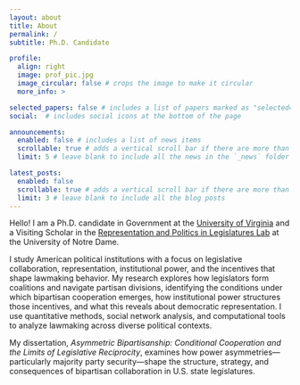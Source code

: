 ```yaml
---
layout: about
title: About
permalink: /
subtitle: Ph.D. Candidate

profile:
  align: right
  image: prof_pic.jpg
  image_circular: false # crops the image to make it circular
  more_info: >

selected_papers: false # includes a list of papers marked as "selected={true}"
social:  # includes social icons at the bottom of the page

announcements:
  enabled: false # includes a list of news items
  scrollable: true # adds a vertical scroll bar if there are more than 3 news items
  limit: 5 # leave blank to include all the news in the `_news` folder

latest_posts:
  enabled: false
  scrollable: true # adds a vertical scroll bar if there are more than 3 new posts items
  limit: 3 # leave blank to include all the blog posts
---
```


Hello! I am a Ph.D. candidate in Government at the <a href="https://politics.virginia.edu" style="color: var(--global-theme-color);" target="_blank">University of Virginia</a> and a Visiting Scholar in the <a href="https://rooneycenter.nd.edu/research/representation-and-politics-in-legislatures-lab/" style="color: var(--global-theme-color);" target="_blank">Representation and Politics in Legislatures Lab</a> at the University of Notre Dame.

I study American political institutions with a focus on legislative collaboration, representation, institutional power, and the incentives that shape lawmaking behavior. My research explores how legislators form coalitions and navigate partisan divisions, identifying the conditions under which bipartisan cooperation emerges, how institutional power structures those incentives, and what this reveals about democratic representation. I use quantitative methods, social network analysis, and computational tools to analyze lawmaking across diverse political contexts.

My dissertation, <em>Asymmetric Bipartisanship: Conditional Cooperation and the Limits of Legislative Reciprocity</em>, examines how power asymmetries—particularly majority party security—shape the structure, strategy, and consequences of bipartisan collaboration in U.S. state legislatures.
